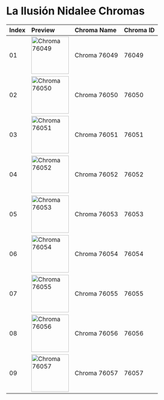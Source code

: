 # La Ilusión Nidalee Chromas

| Index | Preview | Chroma Name | Chroma ID |
|:---|:---|:---|:---|
| 01 | <img src='https://raw.communitydragon.org/latest/plugins/rcp-be-lol-game-data/global/default/v1/champion-chroma-images/76/76049.png' alt='Chroma 76049' width='100'> | Chroma 76049 | 76049 |
| 02 | <img src='https://raw.communitydragon.org/latest/plugins/rcp-be-lol-game-data/global/default/v1/champion-chroma-images/76/76050.png' alt='Chroma 76050' width='100'> | Chroma 76050 | 76050 |
| 03 | <img src='https://raw.communitydragon.org/latest/plugins/rcp-be-lol-game-data/global/default/v1/champion-chroma-images/76/76051.png' alt='Chroma 76051' width='100'> | Chroma 76051 | 76051 |
| 04 | <img src='https://raw.communitydragon.org/latest/plugins/rcp-be-lol-game-data/global/default/v1/champion-chroma-images/76/76052.png' alt='Chroma 76052' width='100'> | Chroma 76052 | 76052 |
| 05 | <img src='https://raw.communitydragon.org/latest/plugins/rcp-be-lol-game-data/global/default/v1/champion-chroma-images/76/76053.png' alt='Chroma 76053' width='100'> | Chroma 76053 | 76053 |
| 06 | <img src='https://raw.communitydragon.org/latest/plugins/rcp-be-lol-game-data/global/default/v1/champion-chroma-images/76/76054.png' alt='Chroma 76054' width='100'> | Chroma 76054 | 76054 |
| 07 | <img src='https://raw.communitydragon.org/latest/plugins/rcp-be-lol-game-data/global/default/v1/champion-chroma-images/76/76055.png' alt='Chroma 76055' width='100'> | Chroma 76055 | 76055 |
| 08 | <img src='https://raw.communitydragon.org/latest/plugins/rcp-be-lol-game-data/global/default/v1/champion-chroma-images/76/76056.png' alt='Chroma 76056' width='100'> | Chroma 76056 | 76056 |
| 09 | <img src='https://raw.communitydragon.org/latest/plugins/rcp-be-lol-game-data/global/default/v1/champion-chroma-images/76/76057.png' alt='Chroma 76057' width='100'> | Chroma 76057 | 76057 |

